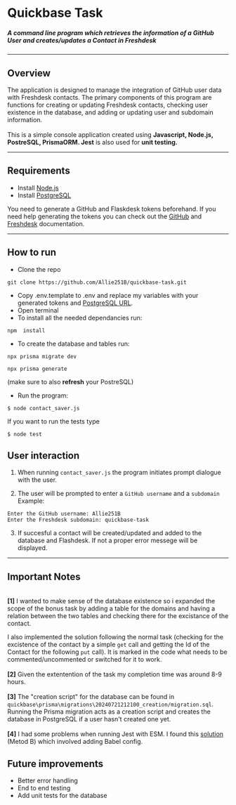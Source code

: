 # Quickbase Task

##### A command line program which retrieves the information of a GitHub User and creates/updates a Contact in Freshdesk

---

## Overview


The application is designed to manage the integration of GitHub user data with Freshdesk contacts. The primary components of this program are functions for creating or updating Freshdesk contacts, checking user existence in the database, and adding or updating user and subdomain information.
\
\
This is a simple console application created using **Javascript, Node.js, PostreSQL, PrismaORM. Jest** is also used for **unit testing.**

---

## Requirements

- Install [Node.js](https://nodejs.org/en/download)
- Install [PostgreSQL](https://www.postgresql.org/download/)

You need to generate a GitHub and Flaskdesk tokens beforehand. If you need help generating the tokens you can check out the [GitHub](https://docs.github.com/en/rest/authentication/authenticating-to-the-rest-api?apiVersion=2022-11-28) and [Freshdesk](https://developers.freshdesk.com/api/#getting-started) documentation.



---
## How to run

- Clone the repo 
 ```
 git clone https://github.com/Allie251B/quickbase-task.git
 ```
- Copy .env.template to .env and replace my variables with your generated tokens and [PostgreSQL URL](https://www.prisma.io/docs/orm/overview/databases/postgresql#connection-url).
- Open terminal
- To install all the needed dependancies run:

 ```
 npm  install
 ```


- To create the database and tables run:

```
npx prisma migrate dev  
``` 
``` 
npx prisma generate
``` 

(make sure to also **refresh** your PostreSQL)
- Run the program:
```
$ node contact_saver.js
``` 

If you want to run the tests type
```
$ node test
```


## User interaction

1. When running `contact_saver.js` the program initiates prompt dialogue with the user.

2. The user will be prompted to enter a `GitHub username` and a `subdomain` 
\
Example:

```
Enter the GitHub username: Allie251B
Enter the Freshdesk subdomain: quickbase-task
```

3. If succesful a contact will be created/updated and added to the database and Flashdesk. If not a proper error messege will be displayed.


---
## Important Notes
\
**[1]**  I wanted to make sense of the database existence so i expanded the scope of the bonus task by adding a table for the domains and having a relation between the two tables and checking there for the excistance of the contact. 

I also implemented the solution following the normal task (checking for the excistence of the contact by a simple `get` call and getting the Id of the Contact for the following `put` call). It is marked in the code what needs to be commented/uncommented or switched for it to work.\
\
**[2]** Given the extentention of the task my completion time was around 8-9 hours.
\
\
**[3]** The "creation script" for the database can be found in ```quickbase\prisma\migrations\20240721212100_creation/migration.sql```.
Running the Prisma migration acts as a creation script and creates the database in PostgreSQL if a user hasn't created one yet.
\
\
**[4]** I had some problems when running Jest with ESM. I found this [solution](https://gist.github.com/rstacruz/511f43265de4939f6ca729a3df7b001c) (Metod B) which involved adding Babel config.

## Future improvements
* Better error handling
* End to end testing
* Add unit tests for the database
